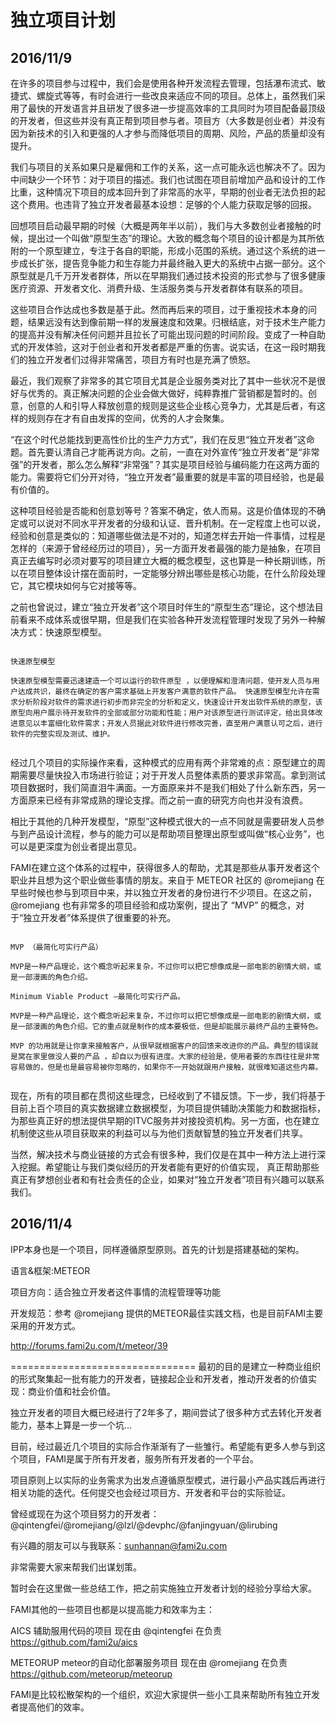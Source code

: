 # 独立项目计划 


2016/11/9
------------------------------

在许多的项目参与过程中，我们会是使用各种开发流程去管理，包括瀑布流式、敏捷式、螺旋式等等，有时会进行一些改良来适应不同的项目。总体上，虽然我们采用了最快的开发语言并且研发了很多进一步提高效率的工具同时为项目配备最顶级的开发者，但这些并没有真正帮到项目参与者。项目方（大多数是创业者）并没有因为新技术的引入和更强的人才参与而降低项目的周期、风险，产品的质量却没有提升。

我们与项目的关系如果只是雇佣和工作的关系，这一点可能永远也解决不了。因为中间缺少一个环节：对于项目的描述。我们也试图在项目前增加产品和设计的工作比重，这种情况下项目的成本回升到了非常高的水平，早期的创业者无法负担的起这个费用。也违背了独立开发者最基本设想：足够的个人能力获取足够的回报。

回想项目启动最早期的时候（大概是两年半以前），我们与大多数创业者接触的时候，提出过一个叫做“原型生态”的理论。大致的概念每个项目的设计都是为其所依附的一个原型建立，专注于各自的职能，形成小范围的系统。通过这个系统的进一步成长扩张，提告竞争能力和生存能力并最终融入更大的系统中占据一部分。这个原型就是几千万开发者群体，所以在早期我们通过技术投资的形式参与了很多健康医疗资源、开发者文化、消费升级、生活服务类与开发者群体有联系的项目。

这些项目合作达成也多数是基于此。然而再后来的项目，过于重视技术本身的问题，结果远没有达到像前期一样的发展速度和效果。归根结底，对于技术生产能力的提高并没有解决任何问题并且拉长了可能出现问题的时间阶段。变成了一种自助式的开发体验，这对于创业者和开发者都是严重的伤害。说实话，在这一段时期我们的独立开发者们过得非常痛苦，项目方有时也是充满了愤怒。

最近，我们观察了非常多的其它项目尤其是企业服务类对比了其中一些状况不是很好与优秀的。真正解决问题的企业会做大做好，纯粹靠推广营销都是暂时的。创意，创意的人和引导人释放创意的规则是这些企业核心竞争力，尤其是后者，有这样的规则存在才有自由发挥的空间，优秀的人才会聚集。

“在这个时代总能找到更高性价比的生产力方式”，我们在反思“独立开发者”这命题。首先要认清自己才能再说方向。之前，一直在对外宣传“独立开发者”是“非常强”的开发者，那么怎么解释“非常强”？其实是项目经验与编码能力在这两方面的能力。需要将它们分开对待，“独立开发者”最重要的就是丰富的项目经验，也是最有价值的。

这种项目经验是否能和创意划等号？答案不确定，依人而易。这是价值体现的不确定或可以说对不同水平开发者的分级和认证、晋升机制。在一定程度上也可以说，经验和创意是类似的：知道哪些做法是不对的，知道怎样去开始一件事情，过程是怎样的（来源于曾经经历过的项目），另一方面开发者最强的能力是抽象，在项目真正去编写时必须对要写的项目建立大概的概念模型，这也算是一种长期训练，所以在项目整体设计摆在面前时，一定能够分辨出哪些是核心功能，在什么阶段处理它，其它模块如何与它对接等等。

之前也曾说过，建立“独立开发者”这个项目时伴生的“原型生态”理论，这个想法目前看来不成体系或很早期，但是我们在实验各种开发流程管理时发现了另外一种解决方式：快速原型模型。


`````

快速原型模型

快速原型模型需要迅速建造一个可以运行的软件原型 ，以便理解和澄清问题，使开发人员与用户达成共识，最终在确定的客户需求基础上开发客户满意的软件产品。 快速原型模型允许在需求分析阶段对软件的需求进行初步而非完全的分析和定义，快速设计开发出软件系统的原型，该原型向用户展示待开发软件的全部或部分功能和性能；用户对该原型进行测试评定，给出具体改进意见以丰富细化软件需求；开发人员据此对软件进行修改完善，直至用户满意认可之后，进行软件的完整实现及测试、维护。


`````

经过几个项目的实际操作来看，这种模式的应用有两个非常难的点：原型建立的周期需要尽量快投入市场进行验证；对于开发人员整体素质的要求非常高。拿到测试项目数据时，我们简直泪牛满面。一方面原来并不是我们相处了什么新东西，另一方面原来已经有非常成熟的理论支撑。而之前一直的研究方向也并没有浪费。

相比于其他的几种开发模型，“原型”这种模式很大的一点不同就是需要研发人员参与到产品设计流程，参与的能力可以是帮助项目整理出原型或叫做“核心业务”，也可以是更深度为创业者提出意见。

FAMI在建立这个体系的过程中，获得很多人的帮助，尤其是那些从事开发者这个职业并且想为这个职业做些事情的朋友。来自于 METEOR 社区的 @romejiang 在早些时候也参与到项目中来，并以独立开发者的身份进行不少项目。在这之前，@romejiang 也有非常多的项目经验和成功案例，提出了 “MVP” 的概念，对于“独立开发者”体系提供了很重要的补充。


````

MVP （最简化可实行产品）

MVP是一种产品理论，这个概念听起来复杂，不过你可以把它想像成是一部电影的剧情大纲，或是一部漫画的角色介绍。

Minimum Viable Product –最简化可实行产品。

MVP是一种产品理论，这个概念听起来复杂，不过你可以把它想像成是一部电影的剧情大纲，或是一部漫画的角色介绍。它的重点就是制作的成本要极低，但是却能展示最终产品的主要特色。

MVP 的功用就是让你拿来接触客户，从很早就根据客户的回馈来改进你的产品。典型的错误就是窝在家里做没人要的产品 ，却自以为很有进度。大家的经验是，使用者要的东西往往是非常容易做的，但是也是最容易被你忽略的，如果你不一开始就跟用户接触，就很难知道这些内幕。


````

现在，所有的项目都在贯彻这些理念，已经收到了不错反馈。下一步，我们将基于目前上百个项目的真实数据建立数据模型，为项目提供辅助决策能力和数据指标，为那些真正好的想法提供早期的ITVC服务并对接投资机构。另一方面，也在建立机制使这些从项目获取来的利益可以与为他们贡献智慧的独立开发者们共享。

当然，解决技术与商业链接的方式会有很多种，我们仅是在其中一种方法上进行深入挖掘。希望能让与我们类似经历的开发者能有更好的价值实现， 真正帮助那些真正有梦想创业者和有社会责任的企业，如果对“独立开发者”项目有兴趣可以联系我们。





2016/11/4
------------------------------

IPP本身也是一个项目，同样遵循原型原则。首先的计划是搭建基础的架构。

语言&框架:METEOR

项目方向：适合独立开发者这件事情的流程管理等功能

开发规范：参考 @romejiang 提供的METEOR最佳实践文档，也是目前FAMI主要采用的开发方式。

http://forums.fami2u.com/t/meteor/39

================================
最初的目的是建立一种商业组织的形式聚集起一批有能力的开发者，链接起企业和开发者，推动开发者的价值实现：商业价值和社会价值。

独立开发者的项目大概已经进行了2年多了，期间尝试了很多种方式去转化开发者能力，基本上算是一步一个坑...

目前，经过最近几个项目的实际合作渐渐有了一些雏行。希望能有更多人参与到这个项目，FAMI是属于所有开发者，服务所有开发者的一个平台。

项目原则上以实际的业务需求为出发点遵循原型模式，进行最小产品实践后再进行相关功能的迭代。任何提交也会经过项目方、开发者和平台的实际验证。

曾经或现在为这个项目努力的开发者：@qintengfei/@romejiang/@lzl/@devphc/@fanjingyuan/@lirubing

有兴趣的朋友可以与我联系：sunhannan@fami2u.com

非常需要大家来帮我们出谋划策。

暂时会在这里做一些总结工作，把之前实施独立开发者计划的经验分享给大家。

FAMI其他的一些项目也都是以提高能力和效率为主：

AICS 辅助服用代码的项目 现在由 @qintengfei 在负责 
https://github.com/fami2u/aics

METEORUP meteor的自动化部署服务项目 现在由 @romejiang 在负责
https://github.com/meteorup/meteorup


FAMI是比较松散架构的一个组织，欢迎大家提供一些小工具来帮助所有独立开发者提高他们的效率。